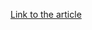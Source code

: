 [Link to the article](https://www.akamai.com/blog/security/ransom-demands-return-new-ddos-extortion-threats-from-old-actors-targeting-finance-and-retail)

